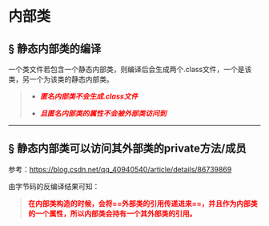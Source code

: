 # 内部类

## &sect; 静态内部类的编译

一个类文件若包含一个静态内部类，则编译后会生成两个.class文件，一个是该类，另一个为该类的静态内部类。

> - <font color='red'>***匿名内部类不会生成.class文件***</font>
>
> - <font color='red'>***且匿名内部类的属性不会被外部类访问到***</font>

------



## &sect; 静态内部类可以访问其外部类的private方法/成员

参考：https://blog.csdn.net/qq_40940540/article/details/86739869

由字节码的反编译结果可知：

> **<font color='red'>在内部类构造的时候，会将==外部类的引用传递进来==，并且作为内部类的一个属性，所以内部类会持有一个其外部类的引用。</font>**

